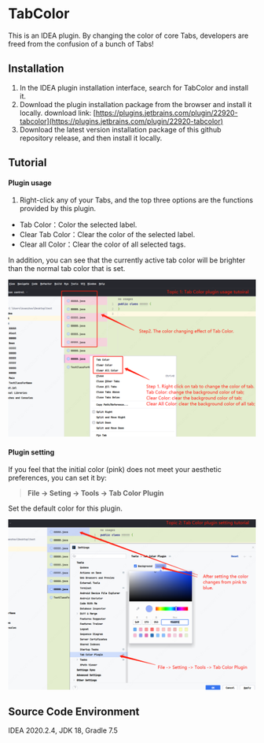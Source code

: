 # TabColor

This is an IDEA plugin. By changing the color of core Tabs, developers are freed from the confusion of a bunch of Tabs!

## Installation
1. In the IDEA plugin installation interface, search for TabColor and install it.
2. Download the plugin installation package from the browser and install it locally. download link: [https://plugins.jetbrains.com/plugin/22920-tabcolor](https://plugins.jetbrains.com/plugin/22920-tabcolor)
3. Download the latest version installation package of this github repository release, and then install it locally.

## Tutorial

#### Plugin usage
1. Right-click any of your Tabs, and the top three options are the functions provided by this plugin.
+ Tab Color：Color the selected label.
+ Clear Tab Color：Clear the color of the selected label.
+ Clear all Color：Clear the color of all selected tags.

In addition, you can see that the currently active tab color will be brighter than the normal tab color that is set.

![Plugin usage tutorial](img/img1.png)


#### Plugin setting

If you feel that the initial color (pink) does not meet your aesthetic preferences, you can set it by:   
> **File -> Seting -> Tools -> Tab Color Plugin**   

Set the default color for this plugin.

![Plugin usage tutorial](img/img2.png)

## Source Code Environment
IDEA 2020.2.4, JDK 18, Gradle 7.5
